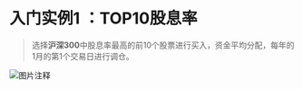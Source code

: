 # 入门实例1 ：TOP10股息率

> 选择**沪深300**中股息率最高的前10个股票进行买入，资金平均分配，每年的1月的第1个交易日进行调仓。

![图片注释](http://storage-uqer.datayes.com/6133822f34272c0172b30605/112d08fa-1156-11ec-a699-0242ac140002)